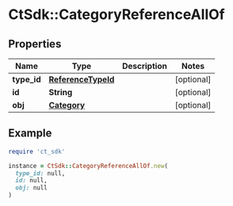 # CtSdk::CategoryReferenceAllOf

## Properties

| Name | Type | Description | Notes |
| ---- | ---- | ----------- | ----- |
| **type_id** | [**ReferenceTypeId**](ReferenceTypeId.md) |  | [optional] |
| **id** | **String** |  | [optional] |
| **obj** | [**Category**](Category.md) |  | [optional] |

## Example

```ruby
require 'ct_sdk'

instance = CtSdk::CategoryReferenceAllOf.new(
  type_id: null,
  id: null,
  obj: null
)
```

